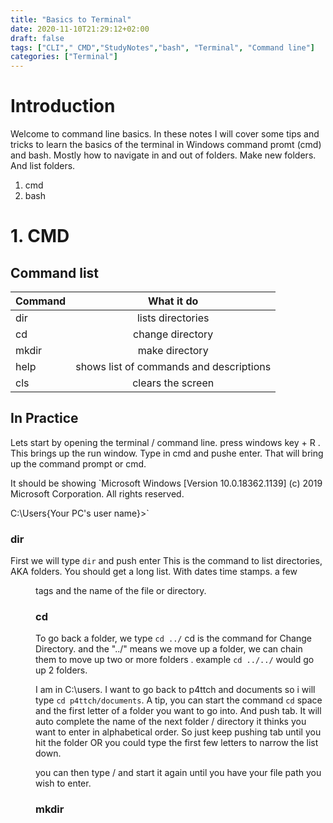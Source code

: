 ```yaml
---
title: "Basics to Terminal"
date: 2020-11-10T21:29:12+02:00
draft: false
tags: ["CLI"," CMD","StudyNotes","bash", "Terminal", "Command line"]
categories: ["Terminal"]
---
```


# Introduction
Welcome to command line basics. In these notes I will cover some tips and tricks to learn the basics of the terminal in Windows command promt (cmd) and bash. Mostly how to navigate in and out of folders. Make new folders. And list folders.
1. cmd 
2. bash

# 1. CMD
## Command list

<!-- |Command|What it do|Link to section| -->
|Command|What it do|
|---|:---:|
|dir|lists directories|
|cd| change directory|
|mkdir|make directory|
|help| shows list of commands and descriptions|
|cls| clears the screen|


## In Practice
Lets start by opening the terminal / command line.
press windows key + R . This brings up the run window. Type in cmd and pushe enter.
That will bring up the command prompt or cmd.

<!-- It should look something like this -->
<!-- <insert img> -->

It should be showing 
`Microsoft Windows [Version 10.0.18362.1139]
(c) 2019 Microsoft Corporation. All rights reserved.

C:\Users\{Your PC's user name}>`

### dir
First we will type  `dir` and push enter
This is the command to list directories, AKA folders. You should get a long list. With dates time stamps. a few <DIR> tags and the name of the file or directory.

### cd
To go back a folder, we type `cd ../`  cd is the command for Change Directory. and the "../" means we move up a folder, we can chain them to move up two or more folders . example `cd ../../` would go up 2 folders.

I am in C:\users. I want to go back to p4ttch and documents so i will type `cd p4ttch/documents`.
A tip, you can start the command `cd` space and the first letter of a folder you want to go into. And push tab. It will auto complete the name of the next folder / directory it thinks you want to enter in alphabetical order. So just keep pushing tab until you hit the folder OR you could type the first few letters to narrow the list down.

you can then type / and start it again until you have your file path you wish to enter.

### mkdir
